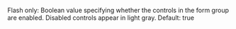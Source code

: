 Flash only: Boolean value specifying whether the controls in the
            form group are enabled. Disabled controls appear in
            light gray.
            Default: true